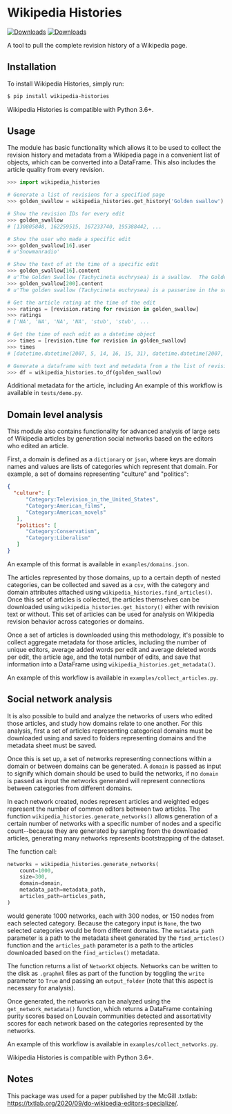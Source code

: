# Wikipedia Histories
[![Downloads](https://pepy.tech/badge/wikipedia-histories)](https://pepy.tech/project/wikipedia-histories)
[![Downloads](https://pepy.tech/badge/wikipedia-histories/week)](https://pepy.tech/project/wikipedia-histories/week)

A tool to pull the complete revision history of a Wikipedia page.

## Installation

To install Wikipedia Histories, simply run:

```bash
$ pip install wikipedia-histories
```

Wikipedia Histories is compatible with Python 3.6+.


## Usage
The module has basic functionality which allows it to be used to collect the revision history and metadata from a Wikipedia page in a convenient list of objects, which can be converted into a DataFrame. This also includes the article quality from every revision.

```python
>>> import wikipedia_histories

# Generate a list of revisions for a specified page
>>> golden_swallow = wikipedia_histories.get_history('Golden swallow')

# Show the revision IDs for every edit
>>> golden_swallow
# [130805848, 162259515, 167233740, 195388442, ...

# Show the user who made a specific edit
>>> golden_swallow[16].user
# u'Snowmanradio'

# Show the text of at the time of a specific edit
>>> golden_swallow[16].content
# u'The Golden Swallow (Tachycineta euchrysea) is a swallow.  The Golden Swallow formerly'...
>>> golden_swallow[200].content
# u'The golden swallow (Tachycineta euchrysea) is a passerine in the swallow family'...

# Get the article rating at the time of the edit
>>> ratings = [revision.rating for revision in golden_swallow]
>>> ratings
# ['NA', 'NA', 'NA', 'NA', 'stub', 'stub', ...

# Get the time of each edit as a datetime object
>>> times = [revision.time for revision in golden_swallow]
>>> times
# [datetime.datetime(2007, 5, 14, 16, 15, 31), datetime.datetime(2007, 10, 4, 15, 36, 29), ...

# Generate a dataframe with text and metadata from a the list of revisions
>>> df = wikipedia_histories.to_df(golden_swallow)
```

Additional metadata for the article, including 
An example of this workflow is available in `tests/demo.py`.

## Domain level analysis
This module also contains functionality for advanced analysis of large sets of Wikipedia articles by generation social networks based on the editors who edited an article. 

First, a domain is defined as a `dictionary` or `json`, where keys are domain names and values are lists of categories which represent that domain. For example, a set of domains representing "culture" and "politics":

```json
{
  "culture": [
      "Category:Television_in_the_United_States",
      "Category:American_films",
      "Category:American_novels"
   ],
   "politics": [
      "Category:Conservatism",
      "Category:Liberalism"
   ]
}
```

An example of this format is available in `examples/domains.json`.

The articles represented by those domains, up to a certain depth of nested categories, can be collected and saved as a `csv`, with the category and domain attributes attached using `wikipedia_histories.find_articles()`. Once this set of articles is collected, the articles themselves can be downloaded using `wikipedia_histories.get_history()` either with revision text or without. This set of articles can be used for analysis on Wikipedia revision behavior across categories or domains. 

Once a set of articles is downloaded using this methodology, it's possible to collect aggregate metadata for those articles, including the number of unique editors, average added words per edit and average deleted words per edit, the article age, and the total number of edits, and save that information into a DataFrame using `wikipedia_histories.get_metadata()`.

An example of this workflow is available in `examples/collect_articles.py`.


## Social network analysis
It is also possible to build and analyze the networks of users who edited those articles, and study how domains relate to one another. For this analysis, first a set of articles representing categorical domains must be downloaded using and saved to folders representing domains and the metadata sheet must be saved. 

Once this is set up, a set of networks representing connections within a domain or between domains can be generated. A `domain` is passed as input to signify which domain should be used to build the networks, if no `domain` is passed as input the networks generated will represent connections between categories from different domains. 


In each network created, nodes represent articles and weighted edges represent the number of common editors between two articles. The function `wikipedia_histories.generate_networks()` allows generation of a certain number of networks with a specific number of nodes and a specific count--because they are generated by sampling from the downloaded articles, generating many networks represents bootstrapping of the dataset. 

The function call:

```python
networks = wikipedia_histories.generate_networks(
    count=1000,
    size=300,
    domain=domain,
    metadata_path=metadata_path,
    articles_path=articles_path,
)
```

would generate 1000 networks, each with 300 nodes, or 150 nodes from each selected category. Because the category input is `None`, the two selected categories would be from different domains. The `metadata_path` parameter is a path to the metadata sheet generated by the `find_articles()` function and the `articles_path` parameter is a path to the articles downloaded based on the `find_articles()` metadata.

The function returns a list of `NetworkX` objects. Networks can be written to the disk as `.graphml` files as part of the function by toggling the `write` parameter to `True` and passing an `output_folder` (note that this aspect is necessary for analysis).

Once generated, the networks can be analyzed using the `get_network_metadata()` function, which returns a DataFrame containing purity scores based on Louvain communities detected and assortativity scores for each network based on the categories represented by the networks.

An example of this workflow is available in `examples/collect_networks.py`.

Wikipedia Histories is compatible with Python 3.6+.

## Notes

This package was used for a paper published by the McGill .txtlab: https://txtlab.org/2020/09/do-wikipedia-editors-specialize/.
